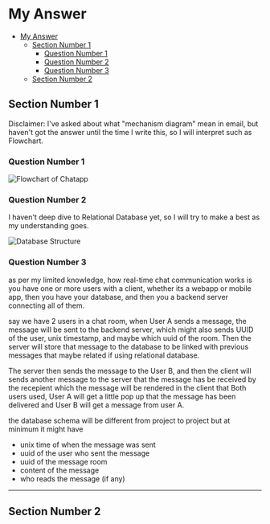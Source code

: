 # My Answer

<!--toc:start-->

- [My Answer](#my-answer)
  - [Section Number 1](#section-number-1)
    - [Question Number 1](#question-number-1)
    - [Question Number 2](#question-number-2)
    - [Question Number 3](#question-number-3)
  - [Section Number 2](#section-number-2)

## Section Number 1

Disclaimer: I've asked about what "mechanism diagram" mean in email, but haven't got the answer until the time I write this, so I will interpret such as Flowchart.

### Question Number 1

![Flowchart of Chatapp](./diagram.png)

### Question Number 2

I haven't deep dive to Relational Database yet, so I will try to make a best as my understanding goes.

![Database Structure](./schema-qiscus-test-2024-10-12T22_39_18.png)

### Question Number 3

as per my limited knowledge, how real-time chat communication works is you have one or more users with a client, whether its a webapp or mobile app, then you have your database, and then you a backend server connecting all of them.

say we have 2 users in a chat room, when User A sends a message, the message will be sent to the backend server, which might also sends UUID of the user, unix timestamp, and maybe which uuid of the room. Then the server will store that message to the database to be linked with previous messages that maybe related if using relational database.

The server then sends the message to the User B, and then the client will sends another message to the server that the message has be received by the recepient which the message will be rendered in the client that Both users used, User A will get a little pop up that the message has been delivered and User B will get a message from user A.

the database schema will be different from project to project but at minimum it might have

- unix time of when the message was sent
- uuid of the user who sent the message
- uuid of the message room
- content of the message
- who reads the message (if any)

---

## Section Number 2

<script src="https://gist.github.com/dhupee/82547e7eec86f0198bfdbfd4474e2ab7.js"></script>
